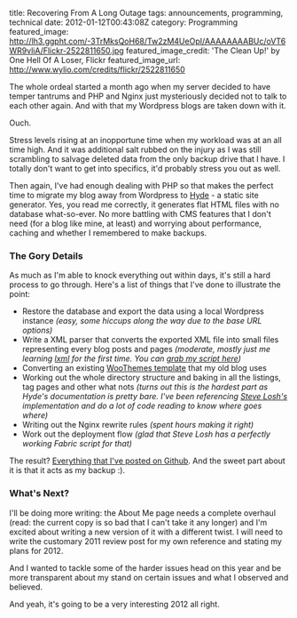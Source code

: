 title: Recovering From A Long Outage
tags: announcements, programming, technical
date: 2012-01-12T00:43:08Z
category: Programming
featured_image: http://lh3.ggpht.com/-3TrMksQoH68/Tw2zM4UeOpI/AAAAAAAABUc/oVT6WR9vliA/Flickr-2522811650.jpg
featured_image_credit: 'The Clean Up!' by One Hell Of A Loser, Flickr
featured_image_url: http://www.wylio.com/credits/flickr/2522811650

The whole ordeal started a month ago when my server decided to have temper tantrums and PHP and Nginx just mysteriously decided not to talk to each other again. And with that my Wordpress blogs are taken down with it.

Ouch.

Stress levels rising at an inopportune time when my workload was at an all time high. And it was additional salt rubbed on the injury as I was still scrambling to salvage deleted data from the only backup drive that I have. I totally don't want to get into specifics, it'd probably stress you out as well.

Then again, I've had enough dealing with PHP so that makes the perfect time to migrate my blog away from Wordpress to [Hyde](http://github.com/hyde/hyde) - a static site generator. Yes, you read me correctly, it generates flat HTML files with no database what-so-ever. No more battling with CMS features that I don't need (for a blog like mine, at least) and worrying about performance, caching and whether I remembered to make backups.

### The Gory Details

As much as I'm able to knock everything out within days, it's still a hard process to go through. Here's a list of things that I've done to illustrate the point:

- Restore the database and export the data using a local Wordpress instance *(easy, some hiccups along the way due to the base URL options)*
- Write a XML parser that converts the exported XML file into small files representing every blog posts and pages *(moderate, mostly just me learning [lxml](http://lxml.de) for the first time. You can [grab my script here](http://github.com/felixleong/wp2hyde))*
- Converting an existing [WooThemes template](http://demo.woothemes.com/?name=mainstream) that my old blog uses
- Working out the whole directory structure and baking in all the listings, tag pages and other what nots *(turns out this is the hardest part as Hyde's documentation is pretty bare. I've been referencing [Steve Losh's](http://github.com/sjl/stevelosh) implementation and do a lot of code reading to know where goes where)*
- Writing out the Nginx rewrite rules *(spent hours making it right)*
- Work out the deployment flow *(glad that Steve Losh has a perfectly working Fabric script for that)*

The result? [Everything that I've posted on Github](http://github.com/felixleong/felixleong.com). And the sweet part about it is that it acts as my backup :).

### What's Next?

I'll be doing more writing: the About Me page needs a complete overhaul (read: the current copy is so bad that I can't take it any longer) and I'm excited about writing a new version of it with a different twist. I will need to write the customary 2011 review post for my own reference and stating my plans for 2012.

And I wanted to tackle some of the harder issues head on this year and be more transparent about my stand on certain issues and what I observed and believed.

And yeah, it's going to be a very interesting 2012 all right.
